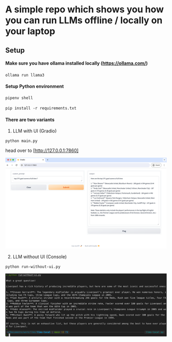 # A simple repo which shows you how you can run LLMs offline / locally on your laptop 

## Setup

#### Make sure you have ollama installed locally (https://ollama.com/)

`ollama run llama3` 

#### Setup Python environment

```
pipenv shell

pip install -r requirements.txt
```

#### There are two variants 

1. LLM with UI (Gradio)

```
python main.py
```

head over to [http://127.0.0.1:7860]

![LLM with UI (Gradio)](assets/gradio-screenshot.png)


2. LLM without UI (Console)
   
```
python run-without-ui.py
```

![LLM without UI (Console)](assets/console-screenshot.png)
